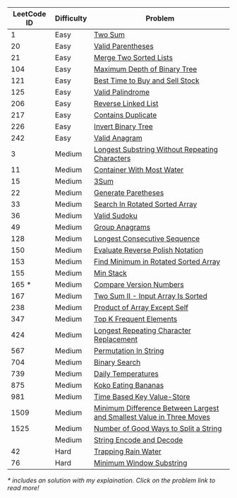 | LeetCode ID | Difficulty | Problem |
| ----------- | ---------- | ------- |
| 1           | Easy       | [Two Sum](https://leetcode.com/problems/two-sum/) |
| 20          | Easy       | [Valid Parentheses](https://leetcode.com/problems/valid-parentheses/description/) |
| 21          | Easy       | [Merge Two Sorted Lists](https://leetcode.com/problems/merge-two-sorted-lists/description/) |
| 104         | Easy       | [Maximum Depth of Binary Tree](https://leetcode.com/problems/maximum-depth-of-binary-tree/description/) |
| 121         | Easy       | [Best Time to Buy and Sell Stock](https://leetcode.com/problems/best-time-to-buy-and-sell-stock/description/) |
| 125         | Easy       | [Valid Palindrome](https://leetcode.com/problems/valid-palindrome/) |
| 206         | Easy       | [Reverse Linked List](https://leetcode.com/problems/reverse-linked-list/) |
| 217         | Easy       | [Contains Duplicate](https://leetcode.com/problems/contains-duplicate/description/) |
| 226         | Easy       | [Invert Binary Tree](https://leetcode.com/problems/invert-binary-tree) |
| 242         | Easy       | [Valid Anagram](https://leetcode.com/problems/valid-anagram/description/) |
| 3           | Medium     | [Longest Substring Without Repeating Characters](https://leetcode.com/problems/longest-substring-without-repeating-characters/) |
| 11          | Medium     | [Container With Most Water](https://leetcode.com/problems/container-with-most-water/description/) |
| 15          | Medium     | [3Sum](https://leetcode.com/problems/3sum/) |
| 22          | Medium     | [Generate Paretheses](https://leetcode.com/problems/generate-parentheses/) |
| 33          | Medium     | [Search In Rotated Sorted Array](https://leetcode.com/problems/search-in-rotated-sorted-array/description/) |
| 36          | Medium     | [Valid Sudoku](https://leetcode.com/problems/valid-sudoku/description/) |
| 49          | Medium     | [Group Anagrams](https://leetcode.com/problems/group-anagrams/description/) |
| 128         | Medium     | [Longest Consecutive Sequence](https://leetcode.com/problems/longest-consecutive-sequence/) |
| 150         | Medium     | [Evaluate Reverse Polish Notation](https://leetcode.com/problems/evaluate-reverse-polish-notation) |
| 153         | Medium     | [Find Minimum in Rotated Sorted Array](https://leetcode.com/problems/find-minimum-in-rotated-sorted-array/description/) |
| 155         | Medium     | [Min Stack](https://leetcode.com/problems/min-stack/description) |
| 165 *         | Medium     | [Compare Version Numbers](https://leetcode.com/problems/compare-version-numbers/solutions/5460881/easy-to-understand-o-1-space-complexity-o-n-time-complexity-solution/) |
| 167         | Medium     | [Two Sum II - Input Array Is Sorted](https://leetcode.com/problems/two-sum-ii-input-array-is-sorted/) |
| 238         | Medium     | [Product of Array Except Self](https://leetcode.com/problems/product-of-array-except-self/description/) |
| 347         | Medium     | [Top K Frequent Elements](https://leetcode.com/problems/top-k-frequent-elements/) |
| 424         | Medium     | [Longest Repeating Character Replacement](https://leetcode.com/problems/longest-repeating-character-replacement) |
| 567         | Medium     | [Permutation In String](https://leetcode.com/problems/permutation-in-string/description) |
| 704         | Medium     | [Binary Search](https://leetcode.com/problems/binary-search/) |
| 739         | Medium     | [Daily Temperatures](https://leetcode.com/problems/daily-temperatures/) |
| 875         | Medium     | [Koko Eating Bananas](https://leetcode.com/problems/koko-eating-bananas/description) |
| 981         | Medium     | [Time Based Key Value-Store](https://leetcode.com/problems/time-based-key-value-store/description) |
| 1509         | Medium     | [Minimum Difference Between Largest and Smallest Value in Three Moves](https://leetcode.com/problems/minimum-difference-between-largest-and-smallest-value-in-three-moves/description) |
| 1525         | Medium     | [Number of Good Ways to Split a String](https://leetcode.com/problems/number-of-good-ways-to-split-a-string/description) |
|             | Medium     | [String Encode and Decode](https://neetcode.io/problems/string-encode-and-decode) |
| 42          | Hard       | [Trapping Rain Water](https://leetcode.com/problems/trapping-rain-water/description/) |
| 76          | Hard       | [Minimum Window Substring](https://leetcode.com/problems/minimum-window-substring/) |

_\* includes an solution with my explaination. Click on the problem link to read more!_